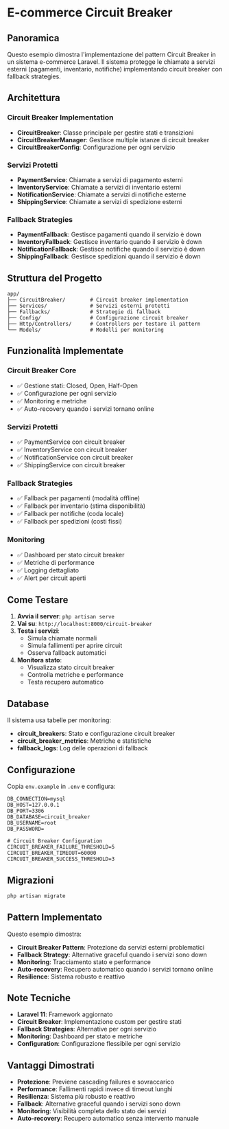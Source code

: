 # E-commerce Circuit Breaker

## Panoramica

Questo esempio dimostra l'implementazione del pattern Circuit Breaker in un sistema e-commerce Laravel. Il sistema protegge le chiamate a servizi esterni (pagamenti, inventario, notifiche) implementando circuit breaker con fallback strategies.

## Architettura

### Circuit Breaker Implementation
- **CircuitBreaker**: Classe principale per gestire stati e transizioni
- **CircuitBreakerManager**: Gestisce multiple istanze di circuit breaker
- **CircuitBreakerConfig**: Configurazione per ogni servizio

### Servizi Protetti
- **PaymentService**: Chiamate a servizi di pagamento esterni
- **InventoryService**: Chiamate a servizi di inventario esterni
- **NotificationService**: Chiamate a servizi di notifiche esterne
- **ShippingService**: Chiamate a servizi di spedizione esterni

### Fallback Strategies
- **PaymentFallback**: Gestisce pagamenti quando il servizio è down
- **InventoryFallback**: Gestisce inventario quando il servizio è down
- **NotificationFallback**: Gestisce notifiche quando il servizio è down
- **ShippingFallback**: Gestisce spedizioni quando il servizio è down

## Struttura del Progetto

```
app/
├── CircuitBreaker/        # Circuit breaker implementation
├── Services/              # Servizi esterni protetti
├── Fallbacks/             # Strategie di fallback
├── Config/                # Configurazione circuit breaker
├── Http/Controllers/      # Controllers per testare il pattern
└── Models/                # Modelli per monitoring
```

## Funzionalità Implementate

### Circuit Breaker Core
- ✅ Gestione stati: Closed, Open, Half-Open
- ✅ Configurazione per ogni servizio
- ✅ Monitoring e metriche
- ✅ Auto-recovery quando i servizi tornano online

### Servizi Protetti
- ✅ PaymentService con circuit breaker
- ✅ InventoryService con circuit breaker
- ✅ NotificationService con circuit breaker
- ✅ ShippingService con circuit breaker

### Fallback Strategies
- ✅ Fallback per pagamenti (modalità offline)
- ✅ Fallback per inventario (stima disponibilità)
- ✅ Fallback per notifiche (coda locale)
- ✅ Fallback per spedizioni (costi fissi)

### Monitoring
- ✅ Dashboard per stato circuit breaker
- ✅ Metriche di performance
- ✅ Logging dettagliato
- ✅ Alert per circuit aperti

## Come Testare

1. **Avvia il server**: `php artisan serve`
2. **Vai su**: `http://localhost:8000/circuit-breaker`
3. **Testa i servizi**:
   - Simula chiamate normali
   - Simula fallimenti per aprire circuit
   - Osserva fallback automatici
4. **Monitora stato**:
   - Visualizza stato circuit breaker
   - Controlla metriche e performance
   - Testa recupero automatico

## Database

Il sistema usa tabelle per monitoring:
- **circuit_breakers**: Stato e configurazione circuit breaker
- **circuit_breaker_metrics**: Metriche e statistiche
- **fallback_logs**: Log delle operazioni di fallback

## Configurazione

Copia `env.example` in `.env` e configura:

```env
DB_CONNECTION=mysql
DB_HOST=127.0.0.1
DB_PORT=3306
DB_DATABASE=circuit_breaker
DB_USERNAME=root
DB_PASSWORD=

# Circuit Breaker Configuration
CIRCUIT_BREAKER_FAILURE_THRESHOLD=5
CIRCUIT_BREAKER_TIMEOUT=60000
CIRCUIT_BREAKER_SUCCESS_THRESHOLD=3
```

## Migrazioni

```bash
php artisan migrate
```

## Pattern Implementato

Questo esempio dimostra:
- **Circuit Breaker Pattern**: Protezione da servizi esterni problematici
- **Fallback Strategy**: Alternative graceful quando i servizi sono down
- **Monitoring**: Tracciamento stato e performance
- **Auto-recovery**: Recupero automatico quando i servizi tornano online
- **Resilience**: Sistema robusto e reattivo

## Note Tecniche

- **Laravel 11**: Framework aggiornato
- **Circuit Breaker**: Implementazione custom per gestire stati
- **Fallback Strategies**: Alternative per ogni servizio
- **Monitoring**: Dashboard per stato e metriche
- **Configuration**: Configurazione flessibile per ogni servizio

## Vantaggi Dimostrati

- **Protezione**: Previene cascading failures e sovraccarico
- **Performance**: Fallimenti rapidi invece di timeout lunghi
- **Resilienza**: Sistema più robusto e reattivo
- **Fallback**: Alternative graceful quando i servizi sono down
- **Monitoring**: Visibilità completa dello stato dei servizi
- **Auto-recovery**: Recupero automatico senza intervento manuale
